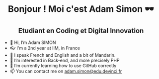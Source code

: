 <h1 align="center"> Bonjour ! Moi c'est Adam Simon 🕶️ </h1>
<h2 align="center"> Etudiant en Coding et Digital Innovation </h2>



- 👋 Hi, I’m Adam SIMON
- 👓 I'm a 2nd year at IIM, in France
- 🚩 I speak French and English and a bit of Mandarin.
- 👀 I’m interested in Back-end, and more precisely PHP
- 🌱 I’m currently learning how to use GitHub correctly
- 📫 You can contact me on adam.simon@edu.devinci.fr

<!---
MortyOW/MortyOW is a ✨ special ✨ repository because its `README.md` (this file) appears on your GitHub profile.
You can click the Preview link to take a look at your changes.
--->
